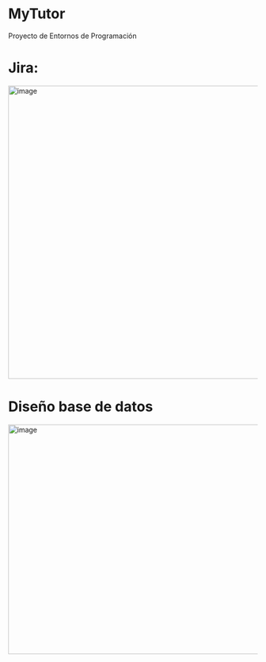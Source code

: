 # MyTutor
Proyecto de Entornos de Programación

# Jira:
<img width="1280" height="591" alt="image" src="https://github.com/user-attachments/assets/d16db16f-cf49-4ea2-931c-543093cee165" />

# Diseño base de datos
<img width="914" height="463" alt="image" src="https://github.com/user-attachments/assets/c14a4e37-947b-42a2-b599-8e6970b8c3f5" />

